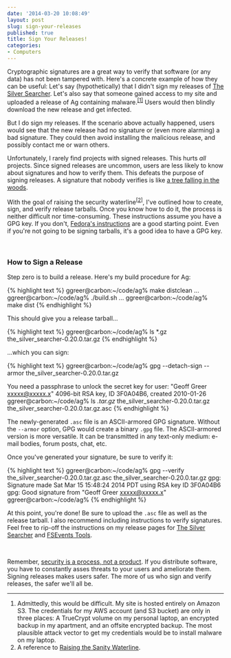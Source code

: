 ```yaml
---
date: '2014-03-20 10:08:49'
layout: post
slug: sign-your-releases
published: true
title: Sign Your Releases!
categories:
- Computers
---
```


Cryptographic signatures are a great way to verify that software (or any data) has not been tampered with. Here's a concrete example of how they can be useful: Let's say (hypothetically) that I didn't sign my releases of [The Silver Searcher](/ag/). Let's also say that someone gained access to my site and uploaded a release of Ag containing malware.<sup>[\[1\]](#ref_1)</sup> Users would then blindly download the new release and get infected.

But I do sign my releases. If the scenario above actually happened, users would see that the new release had no signature or (even more alarming) a bad signature. They could then avoid installing the malicious release, and possibly contact me or warn others.

Unfortunately, I rarely find projects with signed releases. This hurts *all* projects. Since signed releases are uncommon, users are less likely to know about signatures and how to verify them. This defeats the purpose of signing releases. A signature that nobody verifies is like [a tree falling in the woods](https://en.wikipedia.org/wiki/If_a_tree_falls_in_a_forest).

With the goal of raising the security waterline<sup>[\[2\]](#ref_2)</sup>, I've outlined how to create, sign, and verify release tarballs. Once you know how to do it, the process is neither difficult nor time-consuming. These instructions assume you have a GPG key. If you don't, [Fedora's instructions](http://fedoraproject.org/wiki/Creating_GPG_Keys) are a good starting point. Even if you're not going to be signing tarballs, it's a good idea to have a GPG key.

<br />

### How to Sign a Release

Step zero is to build a release. Here's my build procedure for Ag:

{% highlight text %}
ggreer@carbon:~/code/ag% make distclean
...
ggreer@carbon:~/code/ag% ./build.sh 
...
ggreer@carbon:~/code/ag% make dist
{% endhighlight %}

This should give you a release tarball...

{% highlight text %}
ggreer@carbon:~/code/ag% ls *.gz
the_silver_searcher-0.20.0.tar.gz
{% endhighlight %}

...which you can sign:

{% highlight text %}
ggreer@carbon:~/code/ag% gpg --detach-sign --armor the_silver_searcher-0.20.0.tar.gz

You need a passphrase to unlock the secret key for
user: "Geoff Greer <xxxxx@xxxxx.x>"
4096-bit RSA key, ID 3F0A04B6, created 2010-01-26
ggreer@carbon:~/code/ag% ls *.tar.gz*
the_silver_searcher-0.20.0.tar.gz      the_silver_searcher-0.20.0.tar.gz.asc
{% endhighlight %}

The newly-generated `.asc` file is an ASCII-armored GPG signature. Without the `--armor` option, GPG would create a binary `.gpg` file. The ASCII-armored version is more versatile. It can be transmitted in any text-only medium: e-mail bodies, forum posts, chat, etc.

Once you've generated your signature, be sure to verify it:

{% highlight text %}
ggreer@carbon:~/code/ag% gpg --verify the_silver_searcher-0.20.0.tar.gz.asc the_silver_searcher-0.20.0.tar.gz
gpg: Signature made Sat Mar 15 15:48:24 2014 PDT using RSA key ID 3F0A04B6
gpg: Good signature from "Geoff Greer <xxxxx@xxxxx.x>"
ggreer@carbon:~/code/ag% 
{% endhighlight %}

At this point, you're done! Be sure to upload the `.asc` file as well as the release tarball. I also recommend including instructions to verify signatures. Feel free to rip-off the instructions on my release pages for [The Silver Searcher](/ag/) and [FSEvents Tools](/fsevents/).

<br />

Remember, [security is a process, not a product](https://www.schneier.com/crypto-gram-0005.html). If you distribute software, you have to constantly asses threats to your users and ameliorate them. Signing releases makes users safer. The more of us who sign and verify releases, the safer we'll all be.

---

1. <span id="ref_1"></span>Admittedly, this would be difficult. My site is hosted entirely on Amazon S3. The credentials for my AWS account (and S3 bucket) are only in three places: A TrueCrypt volume on my personal laptop, an encrypted backup in my apartment, and an offsite encrypted backup. The most plausible attack vector to get my credentials would be to install malware on my laptop.
2. <span id="ref_2"></span>A reference to [Raising the Sanity Waterline](http://lesswrong.com/lw/1e/raising_the_sanity_waterline/).
